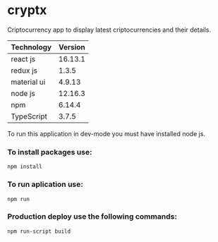 # cryptx
Criptocurrency app to display latest criptocurrencies and their details.

Technology | Version
------------ | -------------
react js | 16.13.1
redux js | 1.3.5
material ui | 4.9.13
node js | 12.16.3
npm | 6.14.4
TypeScript | 3.7.5


To run this application in dev-mode you must have installed node js. 

### To install packages use:
```
npm install 
```

### To run aplication use:
```
npm run
```

### Production deploy use the following commands:

```
npm run-script build
```


